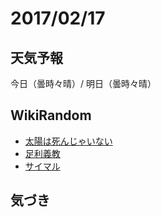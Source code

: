 # 2017/02/17

## 天気予報

今日（曇時々晴）/ 明日（曇時々晴）

## WikiRandom

* [太陽は死んじゃいない](https://ja.wikipedia.org/wiki/%E5%A4%AA%E9%99%BD%E3%81%AF%E6%AD%BB%E3%82%93%E3%81%98%E3%82%83%E3%81%84%E3%81%AA%E3%81%84)
* [足利義教](https://ja.wikipedia.org/wiki/%E8%B6%B3%E5%88%A9%E7%BE%A9%E6%95%99)
* [サイマル](https://ja.wikipedia.org/wiki/%E3%82%B5%E3%82%A4%E3%83%9E%E3%83%AB)

## 気づき

